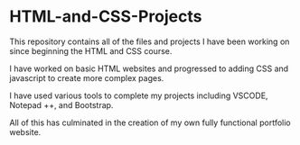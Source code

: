 # HTML-and-CSS-Projects

This repository contains all of the files and projects I have been working on since beginning the HTML and CSS course.

I have worked on basic HTML websites and progressed to adding CSS and javascript to create more complex pages.

I have used various tools to complete my projects including VSCODE, Notepad ++, and Bootstrap.

All of this has culminated in the creation of my own fully functional portfolio website. 
